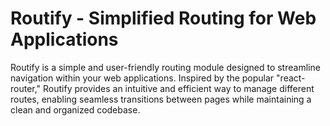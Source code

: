 # Routify - Simplified Routing for Web Applications

Routify is a simple and user-friendly routing module designed to streamline navigation within your web applications. Inspired by the popular "react-router," Routify provides an intuitive and efficient way to manage different routes, enabling seamless transitions between pages while maintaining a clean and organized codebase.
